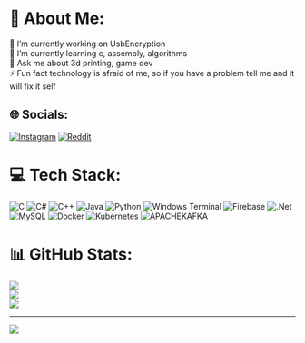 # 💫 About Me:
🔭 I’m currently working on UsbEncryption<br>🌱 I’m currently learning c, assembly, algorithms <br>💬 Ask me about 3d printing, game dev<br>⚡ Fun fact technology is afraid of me, so if you have a problem tell me and it will fix it self


## 🌐 Socials:
[![Instagram](https://img.shields.io/badge/Instagram-%23E4405F.svg?logo=Instagram&logoColor=white)](https://instagram.com/vivien.evg) [![Reddit](https://img.shields.io/badge/Reddit-%23FF4500.svg?logo=Reddit&logoColor=white)](https://reddit.com/user/UnderstandingSoft161) 

# 💻 Tech Stack:
![C](https://img.shields.io/badge/c-%2300599C.svg?style=flat&logo=c&logoColor=white) ![C#](https://img.shields.io/badge/c%23-%23239120.svg?style=flat&logo=csharp&logoColor=white) ![C++](https://img.shields.io/badge/c++-%2300599C.svg?style=flat&logo=c%2B%2B&logoColor=white) ![Java](https://img.shields.io/badge/java-%23ED8B00.svg?style=flat&logo=openjdk&logoColor=white) ![Python](https://img.shields.io/badge/python-3670A0?style=flat&logo=python&logoColor=ffdd54) ![Windows Terminal](https://img.shields.io/badge/Windows%20Terminal-%234D4D4D.svg?style=flat&logo=windows-terminal&logoColor=white) ![Firebase](https://img.shields.io/badge/firebase-%23039BE5.svg?style=flat&logo=firebase) ![.Net](https://img.shields.io/badge/.NET-5C2D91?style=flat&logo=.net&logoColor=white) ![MySQL](https://img.shields.io/badge/mysql-%2300000f.svg?style=flat&logo=mysql&logoColor=white) ![Docker](https://img.shields.io/badge/docker-%230db7ed.svg?style=flat&logo=docker&logoColor=white) ![Kubernetes](https://img.shields.io/badge/kubernetes-%23326ce5.svg?style=flat&logo=kubernetes&logoColor=white) ![APACHEKAFKA](https://img.shields.io/badge/apachekafka-231F20.svg?style=flat&logo=apachekafka&logoColor=white&color=%23231F20)
# 📊 GitHub Stats:
![](https://github-readme-stats.vercel.app/api?username=TeleportYT&theme=dark&hide_border=false&include_all_commits=false&count_private=false)<br/>
![](https://github-readme-streak-stats.herokuapp.com/?user=TeleportYT&theme=dark&hide_border=false)<br/>
![](https://github-readme-stats.vercel.app/api/top-langs/?username=TeleportYT&theme=dark&hide_border=false&include_all_commits=false&count_private=false&layout=compact)

---
[![](https://visitcount.itsvg.in/api?id=TeleportYT&icon=5&color=2)](https://visitcount.itsvg.in)

<!-- Proudly created with GPRM ( https://gprm.itsvg.in ) -->
